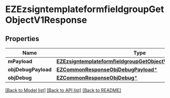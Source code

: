 # EZEzsigntemplateformfieldgroupGetObjectV1Response

## Properties
Name | Type | Description | Notes
------------ | ------------- | ------------- | -------------
**mPayload** | [**EZEzsigntemplateformfieldgroupGetObjectV1ResponseMPayload***](EZEzsigntemplateformfieldgroupGetObjectV1ResponseMPayload.md) |  | 
**objDebugPayload** | [**EZCommonResponseObjDebugPayload***](EZCommonResponseObjDebugPayload.md) |  | [optional] 
**objDebug** | [**EZCommonResponseObjDebug***](EZCommonResponseObjDebug.md) |  | [optional] 

[[Back to Model list]](../README.md#documentation-for-models) [[Back to API list]](../README.md#documentation-for-api-endpoints) [[Back to README]](../README.md)


